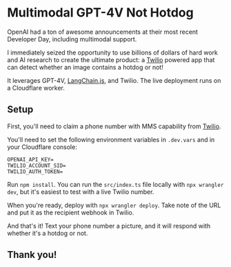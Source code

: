 # Multimodal GPT-4V Not Hotdog

OpenAI had a ton of awesome announcements at their most recent Developer Day, including multimodal support.

I immediately seized the opportunity to use billions of dollars of hard work and AI research to create the ultimate product:
a [Twilio](https://twilio.com) powered app that can detect whether an image contains a hotdog or not!

It leverages GPT-4V, [LangChain.js](https://github.com/langchain-ai/langchainjs), and Twilio. The live deployment runs on a Cloudflare worker.

## Setup

First, you'll need to claim a phone number with MMS capability from [Twilio](https://twilio.com).

You'll need to set the following environment variables in `.dev.vars` and in your Cloudflare console:

```
OPENAI_API_KEY=
TWILIO_ACCOUNT_SID=
TWILIO_AUTH_TOKEN=
```

Run `npm install`. You can run the `src/index.ts` file locally with `npx wrangler dev`, but it's easiest to test with a live Twilio number.

When you're ready, deploy with `npx wrangler deploy`. Take note of the URL and put it as the recipient webhook in Twilio.

And that's it! Text your phone number a picture, and it will respond with whether it's a hotdog or not.

## Thank you!

